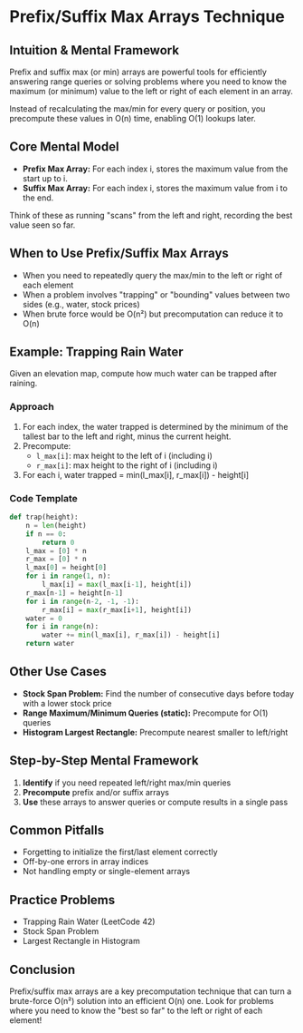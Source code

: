# Prefix/Suffix Max Arrays Technique

## Intuition & Mental Framework

Prefix and suffix max (or min) arrays are powerful tools for efficiently answering range queries or solving problems where you need to know the maximum (or minimum) value to the left or right of each element in an array.

Instead of recalculating the max/min for every query or position, you precompute these values in O(n) time, enabling O(1) lookups later.

## Core Mental Model

- **Prefix Max Array:** For each index i, stores the maximum value from the start up to i.
- **Suffix Max Array:** For each index i, stores the maximum value from i to the end.

Think of these as running "scans" from the left and right, recording the best value seen so far.

## When to Use Prefix/Suffix Max Arrays

- When you need to repeatedly query the max/min to the left or right of each element
- When a problem involves "trapping" or "bounding" values between two sides (e.g., water, stock prices)
- When brute force would be O(n²) but precomputation can reduce it to O(n)

## Example: Trapping Rain Water

Given an elevation map, compute how much water can be trapped after raining.

### Approach
1. For each index, the water trapped is determined by the minimum of the tallest bar to the left and right, minus the current height.
2. Precompute:
    - `l_max[i]`: max height to the left of i (including i)
    - `r_max[i]`: max height to the right of i (including i)
3. For each i, water trapped = min(l_max[i], r_max[i]) - height[i]

### Code Template
```python
def trap(height):
    n = len(height)
    if n == 0:
        return 0
    l_max = [0] * n
    r_max = [0] * n
    l_max[0] = height[0]
    for i in range(1, n):
        l_max[i] = max(l_max[i-1], height[i])
    r_max[n-1] = height[n-1]
    for i in range(n-2, -1, -1):
        r_max[i] = max(r_max[i+1], height[i])
    water = 0
    for i in range(n):
        water += min(l_max[i], r_max[i]) - height[i]
    return water
```

## Other Use Cases
- **Stock Span Problem:** Find the number of consecutive days before today with a lower stock price
- **Range Maximum/Minimum Queries (static):** Precompute for O(1) queries
- **Histogram Largest Rectangle:** Precompute nearest smaller to left/right

## Step-by-Step Mental Framework
1. **Identify** if you need repeated left/right max/min queries
2. **Precompute** prefix and/or suffix arrays
3. **Use** these arrays to answer queries or compute results in a single pass

## Common Pitfalls
- Forgetting to initialize the first/last element correctly
- Off-by-one errors in array indices
- Not handling empty or single-element arrays

## Practice Problems
- Trapping Rain Water (LeetCode 42)
- Stock Span Problem
- Largest Rectangle in Histogram

## Conclusion

Prefix/suffix max arrays are a key precomputation technique that can turn a brute-force O(n²) solution into an efficient O(n) one. Look for problems where you need to know the "best so far" to the left or right of each element! 